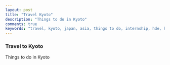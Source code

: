 ```yaml
---
layout: post
title: "Travel Kyoto"
description: "Things to do in Kyoto"
comments: true
keywords: "travel, kyoto, japan, asia, things to do, internship, hde, hennge"
---
```


### Travel to Kyoto

Things to do in Kyoto